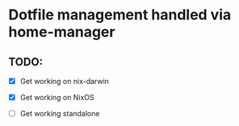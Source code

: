 # Dotfile management handled via home-manager

## TODO:
 - [x] Get working on nix-darwin
 - [x] Get working on NixOS
 - [ ] Get working standalone

